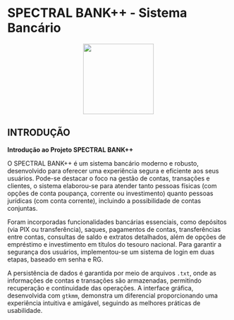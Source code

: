 <h1>SPECTRAL BANK++ - Sistema Bancário</h1>

<div align="center">
<img src="https://github.com/user-attachments/assets/5a1ca81a-85b5-4a4c-85e3-9b4f9f70cb0d"width="160px"/>
</div>
<h2>INTRODUÇÃO</h2>

**Introdução ao Projeto SPECTRAL BANK++**

O SPECTRAL BANK++ é um sistema bancário moderno e robusto, desenvolvido para oferecer uma experiência segura e eficiente aos seus usuários. Pode-se destacar o foco na gestão de contas, transações e clientes, o sistema elaborou-se para atender tanto pessoas físicas (com opções de conta poupança, corrente ou investimento) quanto pessoas jurídicas (com conta corrente), incluindo a possibilidade de contas conjuntas.  

Foram incorporadas funcionalidades bancárias essenciais, como depósitos (via PIX ou transferência), saques, pagamentos de contas, transferências entre contas, consultas de saldo e extratos detalhados, além de opções de empréstimo e investimento em títulos do tesouro nacional. Para garantir a segurança dos usuários, implementou-se um sistema de login em duas etapas, baseado em senha e RG.  

A persistência de dados é garantida por meio de arquivos `.txt`, onde as informações de contas e transações são armazenadas, permitindo recuperação e continuidade das operações. A interface gráfica, desenvolvida com `gtkmm`, demonstra um diferencial proporcionando uma experiência intuitiva e amigável, seguindo as melhores práticas de usabilidade.  